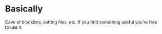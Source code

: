 # Basically
Cave of blocklists, setting files, etc. If you find something useful you're free to use it.
